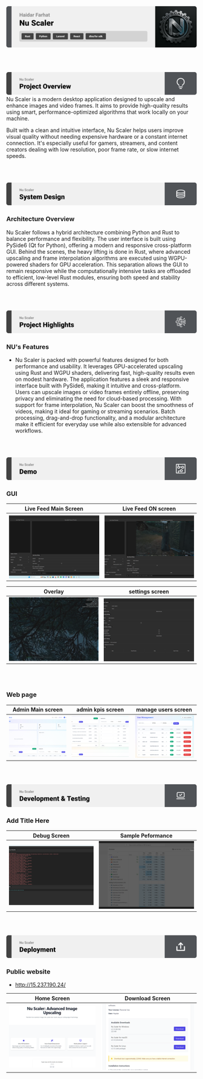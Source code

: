 <img src="./readme/title1.svg"/>

<br><br>

<!-- project overview -->
<img src="./readme/title2.svg"/>
Nu Scaler is a modern desktop application designed to upscale and enhance images and video frames. It aims to provide high-quality results using smart, performance-optimized algorithms that work locally on your machine.

Built with a clean and intuitive interface, Nu Scaler helps users improve visual quality without needing expensive hardware or a constant internet connection. It's especially useful for gamers, streamers, and content creators dealing with low resolution, poor frame rate, or slow internet speeds.

<br><br>

<!-- System Design -->
<img src="./readme/title3.svg"/>

### Architecture Overview

Nu Scaler follows a hybrid architecture combining Python and Rust to balance performance and flexibility. The user interface is built using PySide6 (Qt for Python), offering a modern and responsive cross-platform GUI. Behind the scenes, the heavy lifting is done in Rust, where advanced upscaling and frame interpolation algorithms are executed using WGPU-powered shaders for GPU acceleration. This separation allows the GUI to remain responsive while the computationally intensive tasks are offloaded to efficient, low-level Rust modules, ensuring both speed and stability across different systems.

<br><br>

<!-- Project Highlights -->
<img src="./readme/title4.svg"/>

### NU's Features

- Nu Scaler is packed with powerful features designed for both performance and usability. It leverages GPU-accelerated upscaling using Rust and WGPU shaders, delivering fast, high-quality results even on modest hardware. The application features a sleek and responsive interface built with PySide6, making it intuitive and cross-platform. Users can upscale images or video frames entirely offline, preserving privacy and eliminating the need for cloud-based processing. With support for frame interpolation, Nu Scaler can boost the smoothness of videos, making it ideal for gaming or streaming scenarios. Batch processing, drag-and-drop functionality, and a modular architecture make it efficient for everyday use while also extensible for advanced workflows.

<br><br>

<!-- Demo -->
<img src="./readme/title5.svg"/>



### GUI

| Live Feed Main Screen                   | Live Feed ON  screen                  |
| --------------------------------------- | ------------------------------------- |
| ![Landing](./readme/demo/live_main.png) | ![fsdaf](./readme/demo/live_on.png)   |



|  Overlay                                | settings screen                       |
| --------------------------------------- | ------------------------------------- |
| ![Landing](./readme/demo/Overlay.png)   | ![fsdaf](./readme/demo/settings.png)  |

<br><br>
### Web page


| Admin Main screen                           | admin kpis screen                       | manage users screen                   |
| ---------------------------------------     | -------------------------------------   | ------------------------------------- |
| ![Landing](./readme/demo/admin_main.png)    | ![fsdaf](./readme/demo/kpis.png)        | ![fsdaf](./readme/demo/users.png)     |



<br><br>


<!-- Testing -->
<img src="./readme/title6.svg"/>

### Add Title Here

|  Debug Screen                           | Sample Peformance                     |
| --------------------------------------- | ------------------------------------- |
| ![Landing](./readme/demo/debug.png)     | ![fsdaf](./readme/demo/smpl_pef.png)  |



<br><br>

<!-- Deployment -->
<img src="./readme/title7.svg"/>

### Public website

- http://15.237.190.24/


| Home Screen                             | Download Screen                       | 
| --------------------------------------- | ------------------------------------- | 
| ![Landing](./readme/demo/home.png)      | ![fsdaf](./readme/demo/download.png) | 

<br><br>

